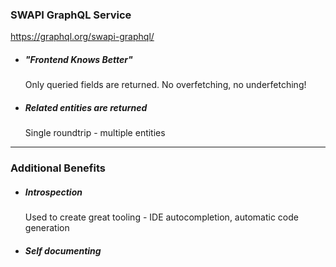 ### SWAPI GraphQL Service
https://graphql.org/swapi-graphql/


* ##### "Frontend Knows Better"

    Only queried fields are returned. No overfetching, no underfetching!

* ##### Related entities are returned

    Single roundtrip - multiple entities

---

### Additional Benefits

* ##### Introspection

    Used to create great tooling - IDE autocompletion, automatic code generation

* ##### Self documenting